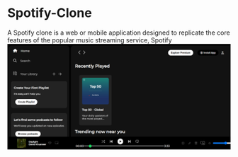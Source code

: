 ﻿# Spotify-Clone
A Spotify clone is a web or mobile application designed to replicate the core features of the popular music streaming service, Spotify
![image alt](https://github.com/imchatrasal007/Spotify/blob/b44a11fca963665793c0e6778fad2a93be4a0d93/Screenshot%202025-06-18%20211202.png)
